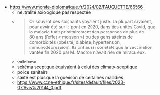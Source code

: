 - https://www.monde-diplomatique.fr/2024/02/FAUQUETTE/66566
	- neutralité axiologique pas respectée
	- > Or souvent ces soignants voyaient juste. La plupart savaient, pour avoir été sur le pont en 2020, dans des unités Covid, que la maladie tuait prioritairement des personnes de plus de 80 ans (l’effet « moisson ») ou des gens atteints de comorbidités (obésité, diabète, hypertension, immunodépression). Ils ont aussi constaté que la vaccination vantée fin 2020 par M. Macron n’avait rien de miraculeux.
	- validisme
	- schéma sceptique équivalent à celui des climato-sceptique
	- police sanitaire
	- santé est plus que la guérison de certaines maladies
	- https://www.ccne-ethique.fr/sites/default/files/2023-07/Avis%20144_0.pdf